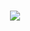 # 
<p align="center">
  <img src="https://cdn.discordapp.com/attachments/734261035049025617/1255903060903858298/0601f79d2024ff67e5829ca8cd8719bc-removebg-preview.png?ex=667ed25f&is=667d80df&hm=80daf709741ed61a0c38432b7048c35964b83811cfdaf28734e244f4797f23c6&"/>
</p>
